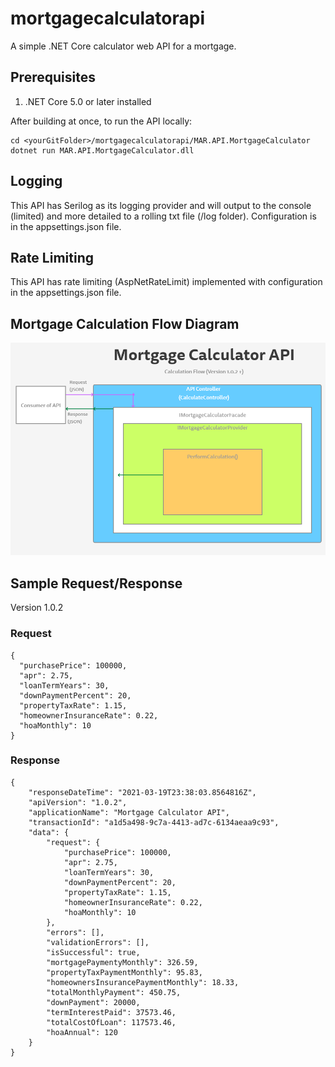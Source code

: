 # mortgagecalculatorapi
A simple .NET Core calculator web API for a mortgage.

## Prerequisites
1. .NET Core 5.0 or later installed

After building at once, to run the API locally:
```
cd <yourGitFolder>/mortgagecalculatorapi/MAR.API.MortgageCalculator
dotnet run MAR.API.MortgageCalculator.dll
```

## Logging
This API has Serilog as its logging provider and will output to the console (limited) and more detailed to a rolling txt file (/log folder). Configuration is in the appsettings.json file.

## Rate Limiting
This API has rate limiting (AspNetRateLimit) implemented with configuration in the appsettings.json file.

## Mortgage Calculation Flow Diagram
![Mortgage Calculation Flow Diagram](https://github.com/engmr/mortgagecalculatorapi/blob/master/MortgageCalcAPI_Calculation_Flow_Diagram.png?raw=true)

## Sample Request/Response
Version 1.0.2

### Request
```
{
  "purchasePrice": 100000,
  "apr": 2.75,
  "loanTermYears": 30,
  "downPaymentPercent": 20,
  "propertyTaxRate": 1.15,
  "homeownerInsuranceRate": 0.22,
  "hoaMonthly": 10
}
```
### Response
```
{
    "responseDateTime": "2021-03-19T23:38:03.8564816Z",
    "apiVersion": "1.0.2",
    "applicationName": "Mortgage Calculator API",
    "transactionId": "a1d5a498-9c7a-4413-ad7c-6134aeaa9c93",
    "data": {
        "request": {
            "purchasePrice": 100000,
            "apr": 2.75,
            "loanTermYears": 30,
            "downPaymentPercent": 20,
            "propertyTaxRate": 1.15,
            "homeownerInsuranceRate": 0.22,
            "hoaMonthly": 10
        },
        "errors": [],
        "validationErrors": [],
        "isSuccessful": true,
        "mortgagePaymentyMonthly": 326.59,
        "propertyTaxPaymentMonthly": 95.83,
        "homeownersInsurancePaymentMonthly": 18.33,
        "totalMonthlyPayment": 450.75,
        "downPayment": 20000,
        "termInterestPaid": 37573.46,
        "totalCostOfLoan": 117573.46,
        "hoaAnnual": 120
    }
}
```
